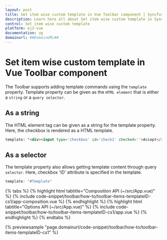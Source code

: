 ```yaml
---
layout: post
title: Set item wise custom template in Vue Toolbar component | Syncfusion
description: Learn here all about Set item wise custom template in Syncfusion Vue Toolbar component of Syncfusion Essential JS 2 and more.
control: Set item wise custom template 
platform: ej2-vue
documentation: ug
domainurl: ##DomainURL##
---
```


# Set item wise custom template in Vue Toolbar component

The Toolbar supports adding template commands using the  `template` property. Template property can be given as the `HTML element` that is
either a `string`  or a `query selector`.

## As a string

The HTML element tag can be given as a string for the template property. Here, the checkbox is rendered as a HTML template.

```html
template: "<div><input type='checkbox' id='check1' checked=''>Accept</input></div>"

```

## As a selector

The template property also allows getting template content through query `selector`. Here, checkbox 'ID' attribute is specified in the template.

```ts
template: "#Template"

```

{% tabs %}
{% highlight html tabtitle="Composition API (~/src/App.vue)" %}
{% include code-snippet/toolbar/how-to/toolbar-items-templateID-cs1/app-composition.vue %}
{% endhighlight %}
{% highlight html tabtitle="Options API (~/src/App.vue)" %}
{% include code-snippet/toolbar/how-to/toolbar-items-templateID-cs1/app.vue %}
{% endhighlight %}
{% endtabs %}
        
{% previewsample "page.domainurl/code-snippet/toolbar/how-to/toolbar-items-templateID-cs1" %}